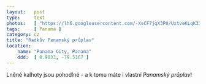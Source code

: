 ```yaml
---
layout:   post
type:     text
photos:   [ "https://lh6.googleusercontent.com/-XsCF7jqX3P0/UxtveKLqK3I/AAAAAAAABkQ/92S4mwKJi2M/w768-h1024-p-no/radek-canal.jpg" ]
tags:     [ Panama ]
category: cz
title: "Radkův Panamský průplav"
location:
    name: "Panama City, Panama"
    ddd:  [ 8.9833, -79.5167 ]
---
```


Lněné kalhoty jsou pohodlné - a k tomu máte i vlastní *Panamský průplav*!